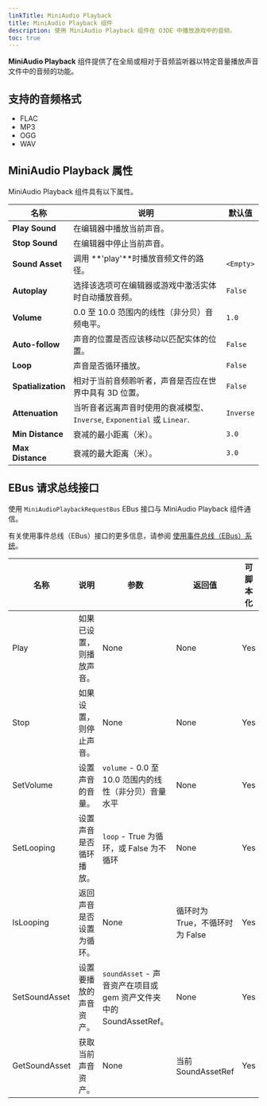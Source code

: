 ```yaml
---
linkTitle: MiniAudio Playback 
title: MiniAudio Playback 组件
description: 使用 MiniAudio Playback 组件在 O3DE 中播放游戏中的音频。
toc: true
---
```


**MiniAudio Playback** 组件提供了在全局或相对于音频监听器以特定音量播放声音文件中的音频的功能。

## 支持的音频格式
* FLAC
* MP3
* OGG 
* WAV

## MiniAudio Playback 属性

MiniAudio Playback 组件具有以下属性。

| 名称 | 说明 | 默认值 |
|------|-------------|---------|
| **Play Sound** | 在编辑器中播放当前声音。 | |
| **Stop Sound** | 在编辑器中停止当前声音。 | |
| **Sound Asset** | 调用 **'play'**时播放音频文件的路径。 | `<Empty>` |
| **Autoplay** | 选择该选项可在编辑器或游戏中激活实体时自动播放音频。 | `False` |
| **Volume** | 0.0 至 10.0 范围内的线性（非分贝）音频电平。 | `1.0` |
| **Auto-follow** | 声音的位置是否应该移动以匹配实体的位置。| `False` |
  | **Loop** | 声音是否循环播放。 | `False` |
| **Spatialization** | 相对于当前音频聆听者，声音是否应在世界中具有 3D 位置。 | `False` |
| **Attenuation** | 当听音者远离声音时使用的衰减模型、 `Inverse`, `Exponential` 或 `Linear`. | `Inverse` |
| **Min Distance** | 衰减的最小距离（米）。 | `3.0` |
| **Max Distance** | 衰减的最大距离（米）。 | `3.0` |

## EBus 请求总线接口

使用 `MiniAudioPlaybackRequestBus` EBus 接口与 MiniAudio Playback 组件通信。

有关使用事件总线（EBus）接口的更多信息，请参阅 [使用事件总线（EBus）系统](/docs/user-guide/programming/messaging/ebus)。

| 名称 | 说明 | 参数 | 返回值 | 可脚本化 |
|------|-------------|------------|--------|------------|
| Play | 如果已设置，则播放声音。 | None | None | Yes |
| Stop | 如果设置，则停止声音。 | None | None | Yes |
| SetVolume | 设置声音的音量。 | `volume` - 0.0 至 10.0 范围内的线性（非分贝）音量水平 | None | Yes |
| SetLooping | 设置声音是否循环播放。 | `loop` - True 为循环，或 False 为不循环 | None | Yes |
| IsLooping | 返回声音是否设置为循环。 | None | 循环时为 True，不循环时为 False | Yes |
| SetSoundAsset | 设置要播放的声音资产。 | `soundAsset` - 声音资产在项目或 gem 资产文件夹中的 SoundAssetRef。 | None | Yes |
| GetSoundAsset | 获取当前声音资产。 | None | 当前 SoundAssetRef | Yes |
